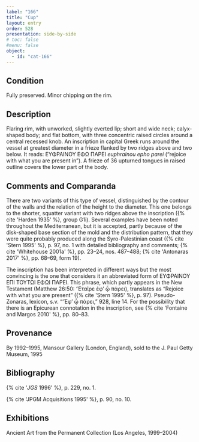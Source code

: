```yaml
---
label: "166"
title: "Cup"
layout: entry
order: 528
presentation: side-by-side
# toc: false
#menu: false 
object:
  - id: "cat-166"
---
```


## Condition

Fully preserved. Minor chipping on the rim.

## Description

Flaring rim, with unworked, slightly everted lip; short and wide neck; calyx-shaped body; and flat bottom, with three concentric raised circles around a central recessed knob. An inscription in capital Greek runs around the vessel at greatest diameter in a frieze flanked by two ridges above and two below. It reads: ΕΥΦΡΑΙΝΟΥ ΕΦΩ ΠΑΡΕΙ *euphrainou epho parei* (“rejoice with what you are present in”). A frieze of 36 upturned tongues in raised outline covers the lower part of the body.

## Comments and Comparanda

There are two variants of this type of vessel, distinguished by the contour of the walls and the relation of the height to the diameter. This one belongs to the shorter, squatter variant with two ridges above the inscription ({% cite 'Harden 1935' %}, group G1i). Several examples have been noted throughout the Mediterranean, but it is accepted, partly because of the disk-shaped base section of the mold and the distribution pattern, that they were quite probably produced along the Syro-Palestinian coast ({% cite 'Stern 1995' %}, p. 97, no. 1 with detailed bibliography and comments; {% cite 'Whitehouse 2001a' %}, pp. 23–24, nos. 487–488; {% cite 'Antonaras 2017' %}, pp. 68–69, form 19).

The inscription has been interpreted in different ways but the most convincing is the one that considers it an abbreviated form of ΕΥΦΡΑΙΝΟΥ ΕΠΙ ΤΟΥΤΩΙ ΕΦΩΙ ΠΑΡΕΙ. This phrase, which partly appears in the New Testament (Matthew 26:50: ‘Ἑταῖρε ἐφ’ ᾧ πάρει), translates as “Rejoice with what you are present” ({% cite 'Stern 1995' %}, p. 97). Pseudo-Zonaras, lexicon, s.v. “‘Ἐφ’ ᾧ πάρει,” 928, line 14. For the possibility that there is an Epicurean connotation in the inscription, see {% cite 'Fontaine and Margos 2010' %}, pp. 80–83.

## Provenance

By 1992–1995, Mansour Gallery (London, England), sold to the J. Paul Getty Museum, 1995

## Bibliography

{% cite '*JGS* 1996' %}, p. 229, no. 1.

{% cite 'JPGM Acquisitions 1995' %}, p. 90, no. 10.

## Exhibitions

Ancient Art from the Permanent Collection (Los Angeles, 1999–2004)